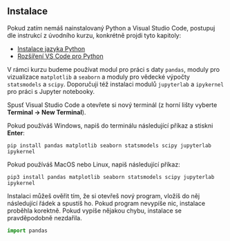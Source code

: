## Instalace

Pokud zatím nemáš nainstalovaný Python a Visual Studio Code, postupuj dle instrukcí z úvodního kurzu, konkrétně projdi tyto kapitoly:
* [Instalace jazyka Python](https://kodim.cz/programovani/uvod-do-progr-1/priprava/jazyky-nastroje/instalace-python)
* [Rozšíření VS Code pro Python](https://kodim.cz/programovani/uvod-do-progr-1/priprava/jazyky-nastroje/instalace-rozsireni-vscode)

V rámci kurzu budeme používat modul pro práci s daty `pandas`, moduly pro vizualizace `matplotlib` a `seaborn` a moduly pro vědecké výpočty `statsmodels` a `scipy`. Doporučuji též instalaci modulů `jupyterlab` a `ipykernel` pro práci s Jupyter notebooky.

Spusť Visual Studio Code a otevřete si nový terminál (z horní lišty vyberte **Terminal → New Terminal**).

Pokud používáš Windows, napiš do terminálu následující příkaz a stiskni **Enter**:

```shell
pip install pandas matplotlib seaborn statsmodels scipy jupyterlab ipykernel
```

Pokud používáš MacOS nebo Linux, napiš následující příkaz:

```shell
pip3 install pandas matplotlib seaborn statsmodels scipy jupyterlab ipykernel
```

Instalaci můžeš ověřit tím, že si otevřeš nový program, vložíš do něj následující řádek a spustíš ho. Pokud program nevypíše nic, instalace proběhla korektně. Pokud vypíše nějakou chybu, instalace se pravděpodobně nezdařila.

```py
import pandas
```
